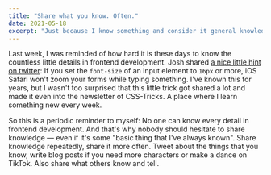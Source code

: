 ```yaml
---
title: "Share what you know. Often."
date: 2021-05-18
excerpt: "Just because I know something and consider it general knowledge does not mean that this the case for everyone. We need to share what we know more often."
---
```


Last week, I was reminded of how hard it is these days to know the countless little details in frontend development. Josh shared <a href="https://twitter.com/joshwcomeau/status/1379782931116351490">a nice little hint on twitter</a>: If you set the `font-size` of an input element to `16px` or more, iOS Safari won't zoom your forms while typing something. I've known this for years, but I wasn't too surprised that this little trick got shared a lot and made it even into the newsletter of CSS-Tricks. A place where I learn something new every week.

So this is a periodic reminder to myself: No one can know every detail in frontend development. And that's why nobody should hesitate to share knowledge — even if it's some "basic thing that I've always known". Share knowledge repeatedly, share it more often. Tweet about the things that you know, write blog posts if you need more characters or make a dance on TikTok. Also share what others know and tell.
